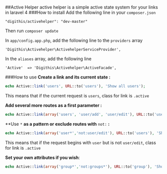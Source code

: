 ##Active Helper
active helper is a simple active state system for your links in laravel 4
###How to install
Add the following line in your `composer.json`
	
	"digithis/activehelper": "dev-master"

Then run `composer update`

In `app/config.app.php`, add the following line to the `providers` array 

	'Digithis\Activehelper\ActivehelperServiceProvider',
	

In the `aliases` array, add the following line

	'Active'  => 'Digithis\Activehelper\ActiveFacade',
	
###How to use
**Create a link and its current state :**

```php
echo Active::link('users', URL::to('users'), 'Show all users');
```
This means that if the current request is `users`, class for link is `.active`


**Add several more routes as a first parameter :**

```php
echo Active::link(array('users', 'user/add', 'user/edit'), URL::to('users'), 'Show all users');
```


**Use `*` **as a pattern or exclude routes with** `not:` **:**

```php
echo Active::link(array('user*','not:user/edit'), URL::to('users'), 'Show all users');
```
This means that if the request begins with `user` but is not `user/edit`, class for link is `.active`


**Set your own attributes if you wish**:

```php
echo Active::link(array('group*','not:groups*'), URL::to('group'), 'Show group', array('id' => 'mycustomid'));
```


